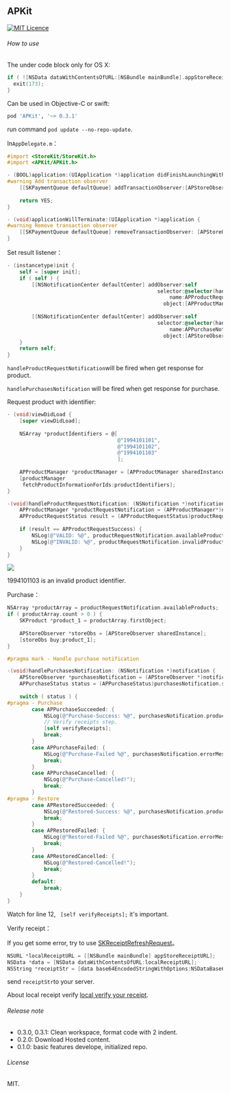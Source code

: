 ## APKit

[![MIT Licence](https://badges.frapsoft.com/os/mit/mit.svg?v=103)](https://opensource.org/licenses/mit-license.php)

###### How to use

The under code block only for OS X:

```objective-c
if ( ![NSData dataWithContentsOfURL:[NSBundle mainBundle].appStoreReceiptURL] ) {
  exit(173);
}
```

Can be used in Objective-C or swift:

```ruby
pod 'APKit', '~> 0.3.1'
```

run command `pod update --no-repo-update`.

In`AppDelegate.m`：

```objective-c
#import <StoreKit/StoreKit.h>
#import <APKit/APKit.h>
```

```objective-c
- (BOOL)application:(UIApplication *)application didFinishLaunchingWithOptions:(NSDictionary *)launchOptions {
#warning Add transaction observer
    [[SKPaymentQueue defaultQueue] addTransactionObserver:[APStoreObserver sharedInstance]];
    
    return YES;
}
```

```objective-c
- (void)applicationWillTerminate:(UIApplication *)application {
#warning Remove transaction observer
    [[SKPaymentQueue defaultQueue] removeTransactionObserver: [APStoreObserver sharedInstance]];
}
```

Set result listener：

```objective-c
- (instancetype)init {
    self = [super init];
    if ( self ) {
        [[NSNotificationCenter defaultCenter] addObserver:self
                                                 selector:@selector(handleProductRequestNotification:)
                                                     name:APProductRequestNotification
                                                   object:[APProductManager sharedInstance]];
        
        [[NSNotificationCenter defaultCenter] addObserver:self
                                                 selector:@selector(handlePurchasesNotification:)
                                                     name:APPurchaseNotification
                                                   object:[APStoreObserver sharedInstance]];
    }
    return self;
}
```

`handleProductRequestNotification`will be fired when get response for product.

`handlePurchasesNotification` will be fired when get response for purchase.

Request product with identifier:

```objective-c
- (void)viewDidLoad {
    [super viewDidLoad];
    
    NSArray *productIdentifiers = @[
                                    @"1994101101",
                                    @"1994101102",
                                    @"1994101103"
                                    ];
    
    APProductManager *productManager = [APProductManager sharedInstance];
    [productManager
     fetchProductInformationForIds:productIdentifiers];
}
```

```objective-c
-(void)handleProductRequestNotification: (NSNotification *)notification {
    APProductManager *productRequestNotification = (APProductManager*)notification.object;
    APProductRequestStatus result = (APProductRequestStatus)productRequestNotification.status;
    
    if (result == APProductRequestSuccess) {
        NSLog(@"VALID: %@", productRequestNotification.availableProducts);
        NSLog(@"INVALID: %@", productRequestNotification.invalidProductIds);
    }
}
```

![](http://ocef2grmj.bkt.clouddn.com/productResult)

1994101103 is an invalid product identifier.

Purchase：

```objective-c
NSArray *productArray = productRequestNotification.availableProducts;
if ( productArray.count > 0 ) {
    SKProduct *product_1 = productArray.firstObject;
  
    APStoreObserver *storeObs = [APStoreObserver sharedInstance];
    [storeObs buy:product_1];
}
```

```objective-c
#pragma mark - Handle purchase notification

-(void)handlePurchasesNotification: (NSNotification *)notification {
    APStoreObserver *purchasesNotification = (APStoreObserver *)notification.object;
    APPurchaseStatus status = (APPurchaseStatus)purchasesNotification.status;
    
    switch ( status ) {
#pragma - Purchase
        case APPurchaseSucceeded: {
            NSLog(@"Purchase-Success: %@", purchasesNotification.productsPurchased);
            // Verify receipts step.
            [self verifyReceipts];
            break;
        }
        case APPurchaseFailed: {
            NSLog(@"Purchase-Failed %@", purchasesNotification.errorMessage);
            break;
        }
        case APPurchaseCancelled: {
            NSLog(@"Purchase-Cancelled!");
            break;
        }
#pragma - Restore
        case APRestoredSucceeded: {
            NSLog(@"Restored-Success: %@", purchasesNotification.productsRestored);
            break;
        }
        case APRestoredFailed: {
            NSLog(@"Restored-Failed %@", purchasesNotification.errorMessage);
            break;
        }
        case APRestoredCancelled: {
            NSLog(@"Restored-Cancelled!");
            break;
        }
        default:
            break;
    }
}
```

Watch for line 12, ` [self verifyReceipts];` it's important.

Verify receipt：

If you get some error, try to use [SKReceiptRefreshRequest](https://developer.apple.com/reference/storekit/skreceiptrefreshrequest)。

```objective-c
NSURL *localReceiptURL = [[NSBundle mainBundle] appStoreReceiptURL];
NSData *data = [NSData dataWithContentsOfURL:localReceiptURL];
NSString *receiptStr = [data base64EncodedStringWithOptions:NSDataBase64EncodingEndLineWithLineFeed];
```

send `receiptStr`to your server.

About local receipt verify [local verify your receipt](https://github.com/WildDylan/iap-local-receipt).

###### Release note

- 0.3.0, 0.3.1: Clean workspace, format code with 2 indent.
- 0.2.0: Download Hosted content.
- 0.1.0: basic features develope, initialized repo.

###### License

MIT. 